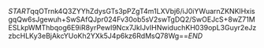 $START$qqOTrnk4Q3ZYYhZdysGTs3pPZgT4m1LXVbj6/iJ0iYWuarnZKNKlHxisgqQw6sJgewuh+SwSAfQJpr024Fv30ob5sV2swTgDQ2/SwOEJcS+8wZ71MESLkpWMThbqog6E9iR8yrPewI9Ncx7JklJvIHNwiduchKH039opL3Guyr2eJzzbcHLKy3eBjAkcYUoKh2YXk5J4p6kz6RdMsQ78Wg==$END$